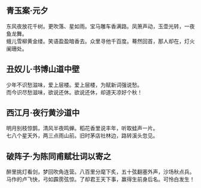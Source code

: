 ## 青玉案·元夕
东风夜放花千树。更吹落、星如雨。宝马雕车香满路。凤箫声动，玉壶光转，一夜鱼龙舞。  
蛾儿雪柳黄金缕。笑语盈盈暗香去。众里寻他千百度。蓦然回首，那人却在，灯火阑珊处。 

## 丑奴儿·书博山道中壁
少年不识愁滋味，爱上层楼。爱上层楼，为赋新词强说愁。  
而今识尽愁滋味，欲说还休。欲说还休，却道天凉好个秋！ 

## 西江月·夜行黄沙道中
明月别枝惊鹊，清风半夜鸣蝉。稻花香里说丰年，听取蛙声一片。  
七八个星天外，两三点雨山前。旧时茅店社林边，路转溪头忽见。 

## 破阵子·为陈同甫赋壮词以寄之
醉里挑灯看剑，梦回吹角连营。八百里分麾下炙，五十弦翻塞外声，沙场秋点兵。  
马作的卢飞快，弓如霹雳弦惊。了却君王天下事，赢得生前身后名。可怜白发生！ 